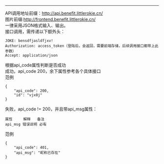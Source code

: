 ***
API调用地址前缀：http://api.benefit.littlerokie.cn/<br />
图片前缀:http://frontend.benefit.littlerokie.cn/ <br />
一律采用JSON格式输入、输出。<br />
接口调用，需传递以下额外头：<br />
```
JOKE: bensdfjasldfjxv!
Authorization: access_token（登陆后，会返回，需要前端存储，后续调用接口都带上此参数）
Accept: application/json
```

根据api_code属性判断是否成功<br />
成功，api_code 200，余下属性参考各个具体接口<br />
范例<br />
```
{
	"api_code": 200,
	"id": "vjx0j"
}
```

失败，api_code != 200，并且带api_msg属性：<br />
```
属性     解释	备注
api_msg	错误说明 必有
```
范例<br />
```
{
	"api_code": 401,
	"api_msg": "昵称已存在"
}
```